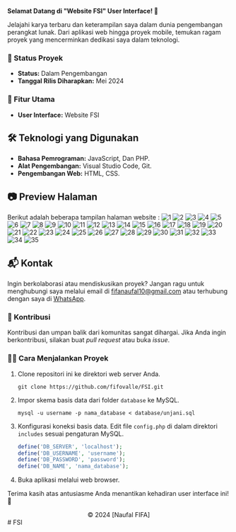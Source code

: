 **Selamat Datang di "Website FSI" User Interface! 🚀**

Jelajahi karya terbaru dan keterampilan saya dalam dunia pengembangan perangkat lunak. Dari aplikasi web hingga proyek mobile, temukan ragam proyek yang mencerminkan dedikasi saya dalam teknologi.

### 🚧 Status Proyek

- **Status:** Dalam Pengembangan
- **Tanggal Rilis Diharapkan:** Mei 2024

### 🚀 Fitur Utama

- **User Interface:** Website FSI

## 🛠️ Teknologi yang Digunakan

- **Bahasa Pemrograman:** JavaScript, Dan PHP.
- **Alat Pengembangan:** Visual Studio Code, Git.
- **Pengembangan Web:** HTML, CSS.

## 📷 Preview Halaman

Berikut adalah beberapa tampilan halaman website :
![1](https://github.com/fifovalle/UI-TOMBOL-VERSI-9.0/assets/90078068/dc356e38-28e3-437f-a249-8d7acb73b18f)
![2](https://github.com/fifovalle/UI-TOMBOL-VERSI-9.0/assets/90078068/e186a3bd-25f9-4134-b933-5b316206f6ae)
![3](https://github.com/fifovalle/UI-TOMBOL-VERSI-9.0/assets/90078068/217fee0b-9185-49ba-9044-16677225a1fe)
![4](https://github.com/fifovalle/UI-TOMBOL-VERSI-9.0/assets/90078068/1780ee7d-eaaf-45ba-b1c1-37e7ea1252de)
![5](https://github.com/fifovalle/UI-TOMBOL-VERSI-9.0/assets/90078068/b828e144-de10-46e6-b386-492a6e396a10)
![6](https://github.com/fifovalle/UI-TOMBOL-VERSI-9.0/assets/90078068/adb8cd46-9f9f-4a48-9667-0c74503eecb4)
![7](https://github.com/fifovalle/UI-TOMBOL-VERSI-9.0/assets/90078068/4dad5f1c-bb9e-470b-b133-b8a1dc3277cd)
![8](https://github.com/fifovalle/UI-TOMBOL-VERSI-9.0/assets/90078068/252b1fd7-ef07-498e-b741-6a576ff8d878)
![9](https://github.com/fifovalle/UI-TOMBOL-VERSI-9.0/assets/90078068/7b3c3db4-466b-4095-999b-e8a16261f106)
![10](https://github.com/fifovalle/UI-TOMBOL-VERSI-9.0/assets/90078068/7efa7ab5-41ec-47be-8dba-2ca7e81a037e)
![11](https://github.com/fifovalle/UI-TOMBOL-VERSI-9.0/assets/90078068/e9d1c712-5744-4db0-8eed-9ead34da5854)
![12](https://github.com/fifovalle/UI-TOMBOL-VERSI-9.0/assets/90078068/d386d1e0-f802-4123-8f7d-5303689384cf)
![13](https://github.com/fifovalle/UI-TOMBOL-VERSI-9.0/assets/90078068/df85f5f5-1915-4c5e-a5fa-a7c243f1d871)
![14](https://github.com/fifovalle/UI-TOMBOL-VERSI-9.0/assets/90078068/69483d65-8a22-42aa-a996-6a7f0816cd43)
![15](https://github.com/fifovalle/UI-TOMBOL-VERSI-9.0/assets/90078068/c3bb1937-d1f8-414f-bd8d-bff5410e080b)
![16](https://github.com/fifovalle/UI-TOMBOL-VERSI-9.0/assets/90078068/01d2e23f-ecfa-4ade-bdf7-7198806094a4)
![17](https://github.com/fifovalle/UI-TOMBOL-VERSI-9.0/assets/90078068/ed129b13-0095-44f0-92a3-f36fddc230d9)
![18](https://github.com/fifovalle/UI-TOMBOL-VERSI-9.0/assets/90078068/1ac948ac-361e-43c9-90f6-436ddda73091)
![19](https://github.com/fifovalle/UI-TOMBOL-VERSI-9.0/assets/90078068/62541355-22c7-4390-9af2-d1cce8348dbf)
![20](https://github.com/fifovalle/UI-TOMBOL-VERSI-9.0/assets/90078068/506c73db-4fed-4f09-a2d3-ca0e389667e3)
![21](https://github.com/fifovalle/UI-TOMBOL-VERSI-9.0/assets/90078068/c34edda2-4dae-46a9-aa89-a7dc97737ccf)
![22](https://github.com/fifovalle/UI-TOMBOL-VERSI-9.0/assets/90078068/a9be3456-0060-4423-a9eb-f2b6ad0696b3)
![23](https://github.com/fifovalle/UI-TOMBOL-VERSI-9.0/assets/90078068/95cee79a-064e-45f2-bb02-5f4fb191efab)
![24](https://github.com/fifovalle/UI-TOMBOL-VERSI-9.0/assets/90078068/cd92f3a5-e01b-4302-8693-5ec41d875c14)
![25](https://github.com/fifovalle/UI-TOMBOL-VERSI-9.0/assets/90078068/ce0eba32-b885-4055-a0c8-c4b427739df9)
![26](https://github.com/fifovalle/UI-TOMBOL-VERSI-9.0/assets/90078068/84994670-3a85-420c-862e-731f922e2dad)
![27](https://github.com/fifovalle/UI-TOMBOL-VERSI-9.0/assets/90078068/e428d025-33ec-4fa5-8fcd-6c380a3c1216)
![28](https://github.com/fifovalle/UI-TOMBOL-VERSI-9.0/assets/90078068/c4fadeb7-6fcd-4b97-b082-e5551b21170a)
![29](https://github.com/fifovalle/UI-TOMBOL-VERSI-9.0/assets/90078068/2431827e-cb74-4b34-9c4d-847156d157fc)
![30](https://github.com/fifovalle/UI-TOMBOL-VERSI-9.0/assets/90078068/0dcad46e-1297-47b9-85fc-9578fc7cefc3)
![31](https://github.com/fifovalle/UI-TOMBOL-VERSI-9.0/assets/90078068/1035bbb0-4e01-463a-9473-584d7a424fc2)
![32](https://github.com/fifovalle/UI-TOMBOL-VERSI-9.0/assets/90078068/c8c69d9d-582b-4ad1-a72b-f53f5a457549)
![33](https://github.com/fifovalle/UI-TOMBOL-VERSI-9.0/assets/90078068/d11bbe19-4dee-49ca-9adb-fd19dddab3f6)
![34](https://github.com/fifovalle/UI-TOMBOL-VERSI-9.0/assets/90078068/969f6998-488f-437b-8faa-8a5c67d0334d)
![35](https://github.com/fifovalle/UI-TOMBOL-VERSI-9.0/assets/90078068/d18e11fc-f8ae-4ada-80fd-3a11e7d9fe24)

## 📬 Kontak

Ingin berkolaborasi atau mendiskusikan proyek? Jangan ragu untuk menghubungi saya melalui email di [fifanaufal10@gmail.com](mailto:fifanaufal10@gmail.com) atau terhubung dengan saya di [WhatsApp](https://wa.me/+6282318334287).

### 🙏 Kontribusi

Kontribusi dan umpan balik dari komunitas sangat dihargai. Jika Anda ingin berkontribusi, silakan buat _pull request_ atau buka _issue_.

### 👨‍💻 Cara Menjalankan Proyek

1. Clone repositori ini ke direktori web server Anda.

   ```
   git clone https://github.com/fifovalle/FSI.git

   ```

2. Impor skema basis data dari folder `database` ke MySQL.

   ```
   mysql -u username -p nama_database < database/unjani.sql
   ```

3. Konfigurasi koneksi basis data. Edit file `config.php` di dalam direktori `includes` sesuai pengaturan MySQL.

   ```php
   define('DB_SERVER', 'localhost');
   define('DB_USERNAME', 'username');
   define('DB_PASSWORD', 'password');
   define('DB_NAME', 'nama_database');
   ```

4. Buka aplikasi melalui web browser.

Terima kasih atas antusiasme Anda menantikan kehadiran user interface ini! 🙌

<div align="center">
  &copy; 2024 [Naufal FIFA]
</div>
#   F S I  
 